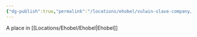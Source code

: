 ```yaml
---
{"dg-publish":true,"permalink":"/locations/ehobel/vulwin-slave-company/","noteIcon":""}
---
```


A place in [[Locations/Ehobel/Ehobel\|Ehobel]]